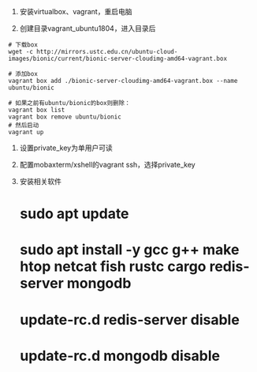 1. 安装virtualbox、vagrant，重启电脑

1. 创建目录vagrant_ubuntu1804，进入目录后
```
# 下载box
wget -c http://mirrors.ustc.edu.cn/ubuntu-cloud-images/bionic/current/bionic-server-cloudimg-amd64-vagrant.box

# 添加box
vagrant box add ./bionic-server-cloudimg-amd64-vagrant.box --name ubuntu/bionic

# 如果之前有ubuntu/bionic的box则删除：
vagrant box list
vagrant box remove ubuntu/bionic
# 然后启动
vagrant up
```

1. 设置private_key为单用户可读

1. 配置mobaxterm/xshell的vagrant ssh，选择private_key

1. 安装相关软件

    # sudo apt update
    # sudo apt install -y gcc g++ make htop netcat fish rustc cargo redis-server mongodb
    # update-rc.d redis-server disable
    # update-rc.d mongodb disable
